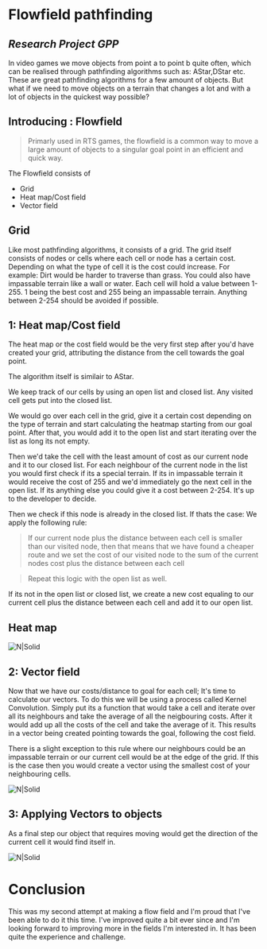 # Flowfield pathfinding
## _Research Project GPP_


In video games we move objects from point a to point b quite often,
which can be realised through pathfinding algorithms such as:
 AStar,DStar etc.
 These are great pathfinding algorithms for a few amount of objects.
 But what if we need to move objects on a terrain that changes a lot 
 and with a lot of objects in the quickest way possible?
 
 ## Introducing : Flowfield
 
 

> Primarly used in RTS games, the flowfield is a common way to move a large amount of objects to a singular goal point
> in an efficient and quick way. 

The Flowfield consists of
- Grid
- Heat map/Cost field
- Vector field
 ## Grid
Like most pathfinding algorithms, it consists of a grid. The grid itself consists of
nodes or cells where each cell or node has a certain cost.
Depending on what the type of cell it is the cost could increase.
For example: Dirt would be harder to traverse than grass.
You could also have impassable terrain like a wall or water.
Each cell will hold a value between 1-255.
1 being the best cost and 255 being an impassable terrain.
Anything between 2-254 should be avoided if possible.


## 1: Heat map/Cost field
The heat map or the cost field would be the very first step after you'd have created your grid,
attributing the distance from the cell towards the goal point.

The algorithm itself is similair to AStar.

We keep track of our cells by using an open list and closed list.
Any visited cell gets put into the closed list.

We would go over each cell in the grid, give it a certain cost depending on the type of terrain
and start calculating the heatmap starting from our goal point.
After that, you would add it to the open list and start iterating over the list as long its not empty.

Then we'd take the cell with the least amount of cost as our current node
and it to our closed list.
For each neighbour of the current node in the list you would first check if its a special terrain.
If its in impassable terrain it would receive the cost of 255 and we'd immediately go the next cell in the open list. 
If its anything else you could give it a 
cost between 2-254. It's up to the developer to decide.

Then we check if this node is already in the closed list.
If thats the case:
We apply the following rule:
 > If our current node plus the distance between each cell is smaller than our visited node,
 then that means that we have found a cheaper route and we set the cost of our visited node 
 to the sum of the current nodes cost plus the distance between each cell
 
 > Repeat this logic with the open list as well.

If its not in the open list or closed list, we create a new cost
equaling to our current cell plus the distance between each cell
and add it to our open list.
## Heat map
![N|Solid](https://i.imgur.com/SaP7DGc.png)
## 2: Vector field
 
Now that we have our costs/distance to goal for each cell; It's time to calculate our vectors.
To do this we will be using a process called Kernel Convolution.
Simply put its a function that would take a cell and iterate over all its neighbours and take the average
of all the neigbouring costs.
After it would add up all the costs of the cell and take the average of it.
This results in a vector being created pointing towards the goal, following the cost field.

There is a slight exception to this rule where our neighbours could be an impassable terrain
or our current cell would be at the edge of the grid.
If this is the case then you would create a vector using the smallest cost of your neighbouring cells.

![N|Solid](https://i.imgur.com/NQ3P3rJ.png)
## 3: Applying Vectors to objects
As a final step our object that requires moving would get the direction of the current cell it would find itself in.


![N|Solid](https://i.imgur.com/VGpwaNN.gif)


# Conclusion
This was my second attempt at making a flow field and I'm proud that I've been able to do it this time.
I've improved quite a bit ever since and I'm looking forward to improving more in the fields I'm interested in.
It has been quite the experience and challenge.

